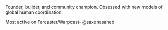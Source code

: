Founder, builder, and community champion.
Obsessed with new models of global human coordination.

Most active on Farcaster/Warpcast- @saxenasaheb

<!---
saxenasaheb/saxenasaheb is a ✨ special ✨ repository because its `README.md` (this file) appears on your GitHub profile.
You can click the Preview link to take a look at your changes.
--->
